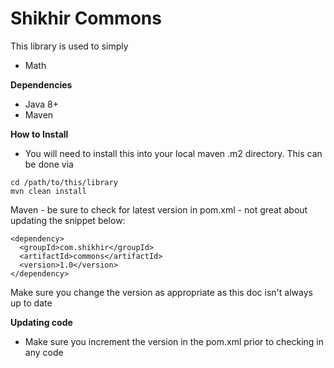 # Shikhir Commons

This library is used to simply 

* Math


**Dependencies**

* Java 8+
* Maven


**How to Install**

* You will need to install this into your local maven .m2 directory. This can be done via

```
cd /path/to/this/library
mvn clean install
```


Maven - be sure to check for latest version in pom.xml - not great about updating the snippet below:

```
<dependency>
  <groupId>com.shikhir</groupId>
  <artifactId>commons</artifactId>
  <version>1.0</version>
</dependency>
```
Make sure you change the version as appropriate as this doc isn't always up to date


**Updating code**

* Make sure you increment the version in the pom.xml prior to checking in any code